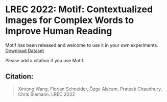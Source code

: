 # LREC 2022: Motif: Contextualized Images for Complex Words to Improve Human Reading

Motif has been released and welcome to use it in your own experiments. [Download Dataset](https://drive.google.com/file/d/16hPX_gJAMfNYzzrEArvK-IlUq9CqBorE/view)

Please add a citation if you use Motif.

## Citation:

> Xintong Wang, Florian Schneider, Özge Alacam, Prateek Chaudhury, Chris Biemann. LREC 2022
